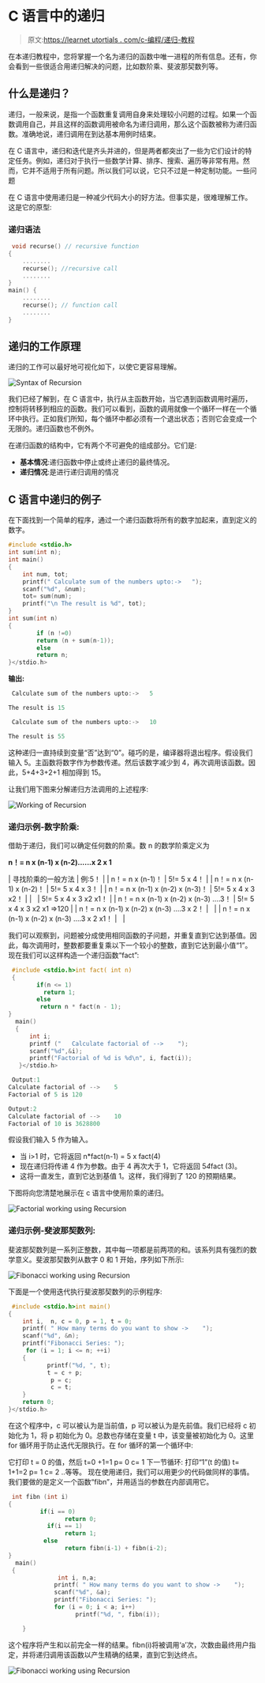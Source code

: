# C 语言中的递归

> 原文:[https://learnet utortials . com/c-编程/递归-教程](https://learnetutorials.com/c-programming/recursion-tutorials)

在本递归教程中，您将掌握一个名为递归的函数中唯一进程的所有信息。还有，你会看到一些很适合用递归解决的问题，比如数阶乘、斐波那契数列等。

## 什么是递归？

递归，一般来说，是指一个函数重复调用自身来处理较小问题的过程。如果一个函数调用自己，并且这样的函数调用被命名为递归调用，那么这个函数被称为递归函数。准确地说，递归调用在到达基本用例时结束。

在 C 语言中，递归和迭代是齐头并进的，但是两者都突出了一些为它们设计的特定任务。例如，递归对于执行一些数学计算、排序、搜索、遍历等非常有用。然而，它并不适用于所有问题。所以我们可以说，它只不过是一种定制功能。一些问题

在 C 语言中使用递归是一种减少代码大小的好方法。但事实是，很难理解工作。这是它的原型:

### 递归语法

```c
 void recurse() // recursive function
{
    ........
    recurse(); //recursive call 
    ........
}
main() {
    ........
    recurse(); // function call
    ........
} 

```

## 递归的工作原理

递归的工作可以最好地可视化如下，以使它更容易理解。

![Syntax of Recursion](img/f93f11f5c1a2e3afd641a6ce7555aaf4.png)

我们已经了解到，在 C 语言中，执行从主函数开始，当它遇到函数调用时遍历，控制将转移到相应的函数。我们可以看到，函数的调用就像一个循环一样在一个循环中执行。正如我们所知，每个循环中都必须有一个退出状态；否则它会变成一个无限的。递归函数也不例外。

在递归函数的结构中，它有两个不可避免的组成部分。它们是:

*   **基本情况**:递归函数中停止或终止递归的最终情况。
*   **递归情况**:是进行递归调用的情况

## C 语言中递归的例子

在下面找到一个简单的程序，通过一个递归函数将所有的数字加起来，直到定义的数字。

```c
#include <stdio.h>
int sum(int n);
int main()
{
    int num, tot;
    printf(" Calculate sum of the numbers upto:->   ");
    scanf("%d", &num);
    tot= sum(num);
    printf("\n The result is %d", tot);
}
int sum(int n)
{
        if (n !=0)
        return (n + sum(n-1));
        else
        return n;
}</stdio.h>

```

**输出:**

```c
 Calculate sum of the numbers upto:->   5

The result is 15 
```

```c
 Calculate sum of the numbers upto:->   10

The result is 55 
```

这种递归一直持续到变量“否”达到“0”。碰巧的是，编译器将退出程序。假设我们输入 5。主函数将数字作为参数传递。然后该数字减少到 4，再次调用该函数。因此，5+4+3+2+1 相加得到 15。

让我们用下图来分解递归方法调用的上述程序:

![Working of Recursion](img/2104fd54872f23d956f8c24bb3889364.png)

### 递归示例-数字阶乘:

借助于递归，我们可以确定任何数的阶乘。数 n 的数学阶乘定义为

**n！= n x (n-1) x (n-2)......x 2 x 1**

| 寻找阶乘的一般方法 | 例:5！ |
| n！= n x (n-1)！ | 5!= 5 x 4！ |
| n！= n x (n-1) x (n-2)！ | 5!= 5 x 4 x 3！ |
| n！= n x (n-1) x (n-2) x (n-3)！ | 5!= 5 x 4 x 3 x2！ |
|   | 5!= 5 x 4 x 3 x2 x1！ |
| n！= n x (n-1) x (n-2) x (n-3) ….3！ | 5!= 5 x 4 x 3 x2 x1 =>120 |
| n！= n x (n-1) x (n-2) x (n-3) ….3 x 2！ |   |
| n！= n x (n-1) x (n-2) x (n-3) ….3 x 2 x1！ |   |

我们可以观察到，问题被分成使用相同函数的子问题，并重复直到它达到基值。因此，每次调用时，整数都要重复乘以下一个较小的整数，直到它达到最小值“1”。现在我们可以这样构造一个递归函数“fact”:

```c
 #include <stdio.h>int fact( int n)
 {
        if(n <= 1)
          return 1;
        else
         return n * fact(n - 1);
}
  main()
  {
      int i;
      printf ("   Calculate factorial of -->    ");
      scanf("%d",&i);
      printf("Factorial of %d is %d\n", i, fact(i));
   }</stdio.h> 

```

```c
 Output:1
Calculate factorial of -->    5
Factorial of 5 is 120

Output:2
Calculate factorial of -->    10
Factorial of 10 is 3628800 
```

假设我们输入 5 作为输入。

*   当 i>1 时，它将返回 n*fact(n-1) = 5 x fact(4)
*   现在递归将传递 4 作为参数。由于 4 再次大于 1，它将返回 5*4*fact (3)。
*   这将一直发生，直到它达到基值 1。这样，我们得到了 120 的预期结果。

下图将向您清楚地展示在 c 语言中使用阶乘的递归。

![Factorial working using Recursion](img/2f93f8dfcff9a44ea415bb8dc1b08f9f.png)

### 递归示例-斐波那契数列:

斐波那契数列是一系列正整数，其中每一项都是前两项的和。该系列具有强烈的数学意义。斐波那契数列从数字 0 和 1 开始，序列如下所示:

![Fibonacci working using Recursion](img/4049f9a9300fc50de3ef620e5b602b7b.png)

下面是一个使用迭代执行斐波那契数列的示例程序:

```c
 #include <stdio.h>int main()
{
    int i,  n, c = 0, p = 1, t = 0;
    printf( " How many terms do you want to show ->    ");
    scanf("%d", &n);
    printf("Fibonacci Series: ");
     for (i = 1; i <= n; ++i)
    {
           printf("%d, ", t);
           t = c + p;
            p = c;
            c = t;
    }
    return 0;
}</stdio.h> 

```

在这个程序中，c 可以被认为是当前值，p 可以被认为是先前值。我们已经将 c 初始化为 1，将 p 初始化为 0。总数也存储在变量 t 中，该变量被初始化为 0。这里 for 循环用于防止迭代无限执行。在 for 循环的第一个循环中:

它打印 t = 0 的值，然后
t=0 +1=1
p= 0
c= 1
下一节循环:
打印“1”(t 的值)
t= 1+1=2
p= 1
c= 2
..等等。
现在使用递归，我们可以用更少的代码做同样的事情。我们要做的是定义一个函数“fibn”，并用适当的参数在内部调用它。

```c
 int fibn (int i)
{
         if(i == 0)
                return 0;
           if(i == 1)
                return 1;
          else
                return fibn(i-1) + fibn(i-2);
}
  main()
 {
              int i, n,a;
             printf( " How many terms do you want to show ->    ");
             scanf("%d", &a);
             printf("Fibonacci Series: ");
             for (i = 0; i < a; i++)
                   printf("%d, ", fibn(i));

    } 

```

这个程序将产生和以前完全一样的结果。fibn(i)将被调用‘a’次，次数由最终用户指定，并将递归调用该函数以产生精确的结果，直到它到达终点。

![Fibonacci working using Recursion](img/30e386fea2e41773dad94fbc20090e12.png)